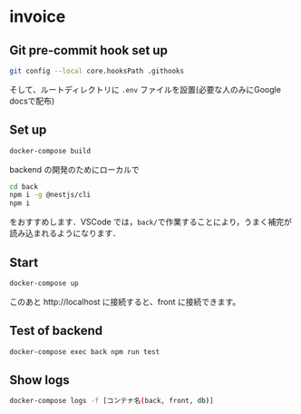 # invoice

## Git pre-commit hook set up

```bash
git config --local core.hooksPath .githooks
```

そして、ルートディレクトリに `.env` ファイルを設置(必要な人のみにGoogle docsで配布)

## Set up

```bash
docker-compose build
```

backend の開発のためにローカルで

```bash
cd back
npm i -g @nestjs/cli
npm i
```

をおすすめします．VSCode では，`back/`で作業することにより，うまく補完が読み込まれるようになります．

## Start

```bash
docker-compose up
```

このあと http://localhost に接続すると、front に接続できます。

## Test of backend

```bash
docker-compose exec back npm run test
```

## Show logs

```bash
docker-compose logs -f [コンテナ名(back, front, db)]
```
